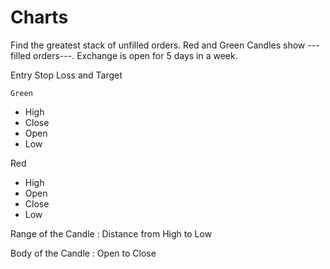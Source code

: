 


# Charts

Find the greatest stack of unfilled orders.
Red and Green Candles show ---filled orders---.
Exchange is open for 5 days in a week.

Entry Stop Loss and Target

``Green``
* High
* Close
* Open
* Low

Red
* High
* Open
* Close
* Low

Range of the Candle
: Distance from High to Low 

Body of the Candle
: Open to Close


<!--stackedit_data:
eyJoaXN0b3J5IjpbLTEwNjgzNTQ0MzYsLTkwMDM5MTE1Myw3Mz
A5OTgxMTZdfQ==
-->